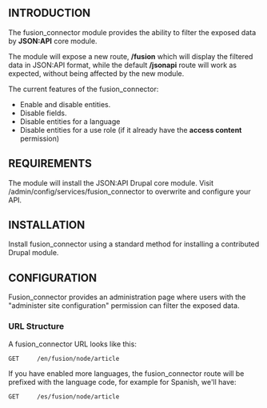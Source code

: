 ## INTRODUCTION

The fusion_connector module provides the ability to filter the exposed data by **JSON:API** core module.

The module will expose a new route, **/fusion** which will display the filtered data in JSON:API format, while the default **/jsonapi** route will work as expected, without being affected by the new module. 

The current features of the fusion_connector:

 * Enable and disable entities.
 * Disable fields.
 * Disable entities for a language
 * Disable entities for a use role (if it already have the **access content** permission)

## REQUIREMENTS

The module will install the JSON:API Drupal core module. 
Visit /admin/config/services/fusion_connector to overwrite and configure your API.

## INSTALLATION

Install fusion_connector using a standard method for installing a contributed Drupal module.

## CONFIGURATION

Fusion_connector provides an administration page where users with the "administer site configuration" permission can filter the exposed data.

### URL Structure

A fusion_connector URL looks like this:

```
GET     /en/fusion/node/article
```

If you have enabled more languages, the fusion_connector route will be prefixed with the language code, for example for Spanish, we'll have:

```
GET     /es/fusion/node/article
```

